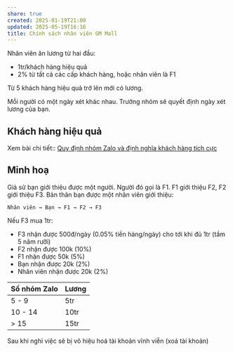 ```yaml
---
share: true
created: 2025-01-19T21:00
updated: 2025-05-19T16:16
title: Chính sách nhân viên GM Mall
---
```

Nhân viên ăn lương từ hai đầu:
- 1tr/khách hàng hiệu quả
- 2% từ tất cả các cấp khách hàng, hoặc nhân viên là F1

Từ 5 khách hàng hiệu quả trở lên mới có lương. 

Mỗi người có một ngày xét khác nhau. Trưởng nhóm sẽ quyết định ngày xét lương của bạn.

## Khách hàng hiệu quả
Xem bài chi tiết:: [Quy định nhóm Zalo và định nghĩa khách hàng tích cực](./Quy%20%C4%91%E1%BB%8Bnh%20nh%C3%B3m%20Zalo%20v%C3%A0%20%C4%91%E1%BB%8Bnh%20ngh%C4%A9a%20kh%C3%A1ch%20h%C3%A0ng%20t%C3%ADch%20c%E1%BB%B1c.md)

## Minh hoạ
Giả sử bạn giới thiệu được một người. Người đó gọi là F1. F1 giới thiệu F2, F2 giới thiệu F3. Bản thân bạn được một nhân viên giới thiệu:
```
Nhân viên → Bạn → F1 → F2 → F3
```
Nếu F3 mua 1tr:
- F3 nhận được 500đ/ngày (0.05% tiền hàng/ngày) cho tới khi đủ 1tr (tầm 5 năm rưỡi)
- F2 nhận được 100k (10%)
- F1 nhận được 50k (5%)
- Bạn nhận được 20k (2%)
- Nhân viên nhận được 20k (2%)

| Số nhóm Zalo | Lương |
| ------------ | ----- |
| 5 - 9        | 5tr   |
| 10 - 14      | 10tr  |
| > 15         | 15tr  |

Sau khi nghỉ việc sẽ bị vô hiệu hoá tài khoản vĩnh viễn (xoá tài khoản)